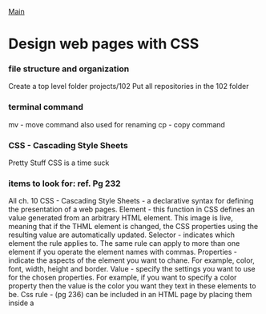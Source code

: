 [Main](https://amberfalbo.github.io/learning-journal/)

# Design web pages with CSS

### file structure and organization
Create a top level folder projects/102
Put all repositories in the 102 folder

### terminal command
mv - move command also used for renaming
cp - copy command

### CSS - Cascading Style Sheets
Pretty Stuff
CSS is a time suck

### items to look for: ref. Pg 232
All ch. 10
CSS - Cascading Style Sheets - a declarative syntax for defining the presentation of a web pages.
Element - this function in CSS defines an <image> value generated from an arbitrary HTML element. This image is live, meaning that if the THML element is changed, the CSS properties using the resulting value are automatically updated.
Selector - indicates which element the rule applies to. The same rule can apply to more than one element if you operate the element names with commas.
Properties - indicate the aspects of the element you want to chane. For example, color, font, width, height and border.
Value - specify the settings you want to use for the chosen properties. For example, if you want to specify a color property then the value is the color you want they text in these elements to be.
Css rule - (pg 236) can be included in an HTML page by placing them inside a <style> element, which usually sits inside the <head> element of the page. Rules are made up of selectors (that specify the elements the rule applies to) and declarations (that indicate what these elements should look like). CSS rules usually appear in a separate docuent, although they may appear within an HTML page.
Declaration - indicates hot the element referred to in the selector child be styled. Declarations a are split into two parts ( a property and a value), and are separated by a colon. 

(extra on summary pg244)

Ch 11
RGB values - values for red, green, and blue are expressed as numbers between 0 and 255. ex. rgb (102, 205, 170) “this color is made up the following values: 102 red 205 green 170 blue”

Hex codes - hex values represent values for red, green, and blue, in hexademicl code.
ex. #66cdaa “ the value of th red, 102, is expressed as 66 in hexadecimal code. The 205 of the green is expressed as cd and the 170 os the blue equates to aa.

HSL - CSS3 colors (255)
	Hue - hue is the colloquial idea of color. In SSL colors, hue is often represented as a color circle where the angle represents the color, although it may also be shown as a slider with values from  0 to 360. 
	saturation - is the amount of gray in a color. Saturation is represented as a percentage 100% is full saturation and 0% is a shade of gray. 
	Lightness - is the amount of white (lightness) or black (darkness in a color. Lightness is represents das a percentage 0% lightness is black , 100% lightness is white, and 50% lightness is normal. Lightness is sometimes referred as luminosity.

HSLA - is the above but with an additional “a”
	Alpha - this is express as a number between 0 and 1.0 for example, 0.5 represents 50% transparency, and 0.75 represents 75% transparency.
   

Use information from summary on page!

Vocab for class not listed above

Curly braces (sourse online) - the curly braes and everything inside is a declaration block. The bit before the opening cult brace is a selector. Each key/value pair, as departed by a colon and ending in a semicolon, is a declartion. Also see DELCLARation

Create- 

Terminal:  Touch styles.css

Link to html-

In head of html page: <link href=“styles.css” type=“text/css” rel=“stylesheet”/> (the backslash is optional)
(a cheet is to link then import but fix styles)

-prestyling is related to the browser/broswers sometimes have similar styles but also can be ‘off’

-CSS reset- meyerweb ( you can copy and paste this reset) create a reset.css, add reset ABOVE the first style.CSS link(if not it will reset all the css work you did), this takes away all restyling so you can complete control on what your site is doing, makes you unreliant on what your browser does) - RESET will be used in 201


In style.CSS page

Look at HTML and look at what line and tag needs to be altered before going into CSS


Rule: the section is a selector, can add to multiple pages
Section {
	background-color: bisque;
	border: solid black 2 px;
}

Change learn to become a Sith lord: the tag is h1

h1{
	text-align(declaration): center;
}

Center image: give the specific image an id “pic1” within the HTML
Diference between id and class - there can only be one id, classes can be assigned to multiple tags.
In HTML 
<img id=“pic1” src=“https://live.staticflickr.com/5236/705

In CSS: using the ID to talk to image to center image

#pic1 {
	display: block;
	margin-left: auto;
	margin-right: auto;
	width: 50%;
}
Or
	margin: auto;

Above is responsive with page!

(you use chrome for dev tools, right click and inspect the cod and target the elements)
(the box model, how you can use padding, border and margin to move things around on website, USE IT TO FIND THE CONTENTS, you can apply to padding and it won’t effect margin (more in 201))


No id: will effect all images
But an ID wins over all, then class then other

Stylize the nav bar: (the reset would get rid of bullet points

ul  li {
	display: inline;
}(took away bullot points then the added li made them on the same row)

again without and ID it will effect all ul’s and li’s

create class in html:
class=“nav” and add to all ul and li you want targeted
 

			<ul class=“nav”>
ex of more id and class	<li id=“about” class=“nav” >about us</li>
				<li class=“nav” >mision statement</li>
				<li class=“nav” >home</li>
				<li class=“nav” >contact us</li>
			</ul>


to taget class

.nav {
	display: inline;
	border: (add border to the specific id) solid black 1px;
	margin: auto;
}

wildcard:effects all borders/great while developing to view the sections

*{
	border: solid black 1px
}


how to target specific nav li’s:

nav > ul > li (contains all elements on left {
	margin: 10px 20px; (top and bottom then left and right) 
	margin: 10px 20px 5px 8px; or with 4 (top right bottom left)
	
	margin: 70px (pushing from each other
	padding: 10px (starting to move)
	}
	
	in footer make the words little images with hrefs
	add a copyright symbol

add color: 

margin: 70px (pushing from each other
	padding: 10px (starting to move)
	color: blue;	
}

make ID on a li
#about {
	color: orange;
	background 
}


.= for class
#= for id
